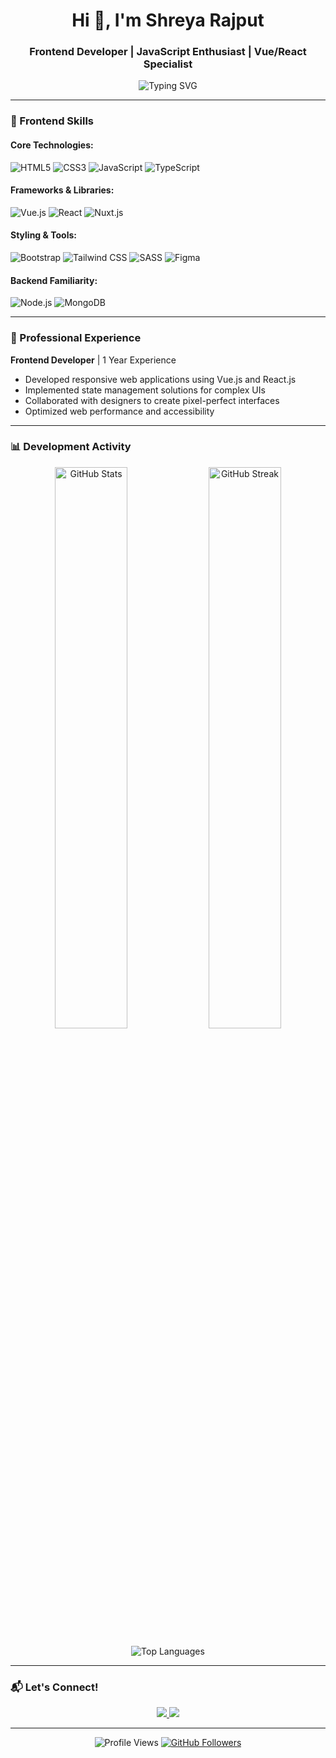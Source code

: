 <h1 align="center">Hi 👋, I'm Shreya Rajput</h1>
<h3 align="center">Frontend Developer | JavaScript Enthusiast | Vue/React Specialist</h3>

<p align="center">
  <img src="https://readme-typing-svg.herokuapp.com?font=Fira+Code&size=22&pause=1000&color=4FC08D&center=true&width=440&lines=Responsive+Web+Design;Interactive+UI+Development;Vue.js+%7C+React.js+Developer;JavaScript+%7C+ES6+Expert;Clean+Code+Advocate" alt="Typing SVG" />
</p>

---

### 🎨 Frontend Skills

#### Core Technologies:
![HTML5](https://img.shields.io/badge/HTML5-E34F26?style=for-the-badge&logo=html5&logoColor=white)
![CSS3](https://img.shields.io/badge/CSS3-1572B6?style=for-the-badge&logo=css3&logoColor=white)
![JavaScript](https://img.shields.io/badge/JavaScript-F7DF1E?style=for-the-badge&logo=javascript&logoColor=black)
![TypeScript](https://img.shields.io/badge/TypeScript-007ACC?style=for-the-badge&logo=typescript&logoColor=white)

#### Frameworks & Libraries:
![Vue.js](https://img.shields.io/badge/Vue.js-35495E?style=for-the-badge&logo=vue.js&logoColor=4FC08D)
![React](https://img.shields.io/badge/React-20232A?style=for-the-badge&logo=react&logoColor=61DAFB)
![Nuxt.js](https://img.shields.io/badge/Nuxt.js-00C58E?style=for-the-badge&logo=nuxt.js&logoColor=white)

#### Styling & Tools:
![Bootstrap](https://img.shields.io/badge/Bootstrap-563D7C?style=for-the-badge&logo=bootstrap&logoColor=white)
![Tailwind CSS](https://img.shields.io/badge/Tailwind_CSS-38B2AC?style=for-the-badge&logo=tailwind-css&logoColor=white)
![SASS](https://img.shields.io/badge/SASS-hotpink.svg?style=for-the-badge&logo=SASS&logoColor=white)
![Figma](https://img.shields.io/badge/Figma-F24E1E?style=for-the-badge&logo=figma&logoColor=white)

#### Backend Familiarity:
![Node.js](https://img.shields.io/badge/Node.js-339933?style=for-the-badge&logo=nodedotjs&logoColor=white)
![MongoDB](https://img.shields.io/badge/MongoDB-4EA94B?style=for-the-badge&logo=mongodb&logoColor=white)

---

### 💼 Professional Experience

**Frontend Developer** | 1 Year Experience  
- Developed responsive web applications using Vue.js and React.js
- Implemented state management solutions for complex UIs
- Collaborated with designers to create pixel-perfect interfaces
- Optimized web performance and accessibility

---

### 📊 Development Activity

<p align="center">
  <img src="https://github-readme-stats.vercel.app/api?username=yourusername&show_icons=true&theme=dracula&count_private=true" alt="GitHub Stats" width="48%"/>
  <img src="https://github-readme-streak-stats.herokuapp.com/?user=yourusername&theme=dracula" alt="GitHub Streak" width="48%"/>
</p>

<p align="center">
  <img src="https://github-readme-stats.vercel.app/api/top-langs/?username=yourusername&layout=compact&theme=dracula&hide=php" alt="Top Languages"/>
</p>

---

### 📬 Let's Connect!

<p align="center">
  <a href="https://www.linkedin.com/in/shreya-rajput-4bba16360/">
    <img src="https://img.shields.io/badge/LinkedIn-0077B5?style=for-the-badge&logo=linkedin&logoColor=white"/>
  </a>
  <a href="mailto:webdev.chauhan87@gmail.com">
    <img src="https://img.shields.io/badge/Gmail-D14836?style=for-the-badge&logo=gmail&logoColor=white"/>
  </a>
</p>

---

<p align="center">
  <img src="https://komarev.com/ghpvc/?username=yourusername&label=Profile+Views&color=blueviolet&style=flat" alt="Profile Views"/>
  <a href="https://github.com/yourusername?tab=followers">
    <img src="https://img.shields.io/github/followers/yourusername?label=Follow&style=social" alt="GitHub Followers"/>
  </a>
</p>
